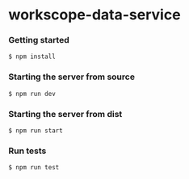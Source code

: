 # workscope-data-service

### Getting started
```
$ npm install
```

### Starting the server from source
```
$ npm run dev
```

### Starting the server from dist
```
$ npm run start
```

### Run tests
```
$ npm run test
```